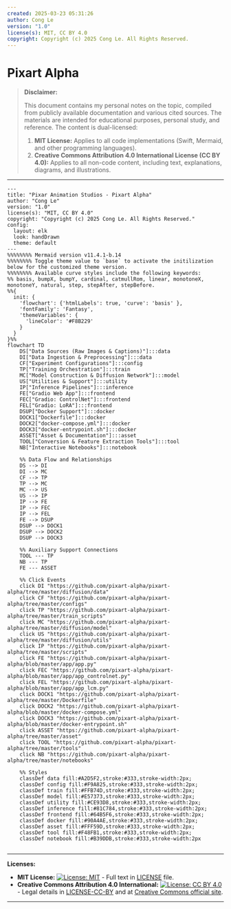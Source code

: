 ```yaml
---
created: 2025-03-23 05:31:26
author: Cong Le
version: "1.0"
license(s): MIT, CC BY 4.0
copyright: Copyright (c) 2025 Cong Le. All Rights Reserved.
---
```




# Pixart Alpha
> **Disclaimer:**
>
> This document contains my personal notes on the topic,
> compiled from publicly available documentation and various cited sources.
> The materials are intended for educational purposes, personal study, and reference.
> The content is dual-licensed:
> 1. **MIT License:** Applies to all code implementations (Swift, Mermaid, and other programming languages).
> 2. **Creative Commons Attribution 4.0 International License (CC BY 4.0):** Applies to all non-code content, including text, explanations, diagrams, and illustrations.
---



```mermaid
---
title: "Pixar Animation Studios - Pixart Alpha"
author: "Cong Le"
version: "1.0"
license(s): "MIT, CC BY 4.0"
copyright: "Copyright (c) 2025 Cong Le. All Rights Reserved."
config:
  layout: elk
  look: handDrawn
  theme: default
---
%%%%%%%% Mermaid version v11.4.1-b.14
%%%%%%%% Toggle theme value to `base` to activate the initilization below for the customized theme version.
%%%%%%%% Available curve styles include the following keywords:
%% basis, bumpX, bumpY, cardinal, catmullRom, linear, monotoneX, monotoneY, natural, step, stepAfter, stepBefore.
%%{
  init: {
    'flowchart': {'htmlLabels': true, 'curve': 'basis' },
    'fontFamily': 'Fantasy',
    'themeVariables': {
      'lineColor': '#F8B229'
    }
  }
}%%
flowchart TD
    DS["Data Sources (Raw Images & Captions)"]:::data
    DI["Data Ingestion & Preprocessing"]:::data
    CF["Experiment Configurations"]:::config
    TP["Training Orchestration"]:::train
    MC["Model Construction & Diffusion Network"]:::model
    US["Utilities & Support"]:::utility
    IP["Inference Pipelines"]:::inference
    FE["Gradio Web App"]:::frontend
    FEC["Gradio: ControlNet"]:::frontend
    FEL["Gradio: LoRA"]:::frontend
    DSUP["Docker Support"]:::docker
    DOCK1["Dockerfile"]:::docker
    DOCK2["docker-compose.yml"]:::docker
    DOCK3["docker-entrypoint.sh"]:::docker
    ASSET["Asset & Documentation"]:::asset
    TOOL["Conversion & Feature Extraction Tools"]:::tool
    NB["Interactive Notebooks"]:::notebook

    %% Data Flow and Relationships
    DS --> DI
    DI --> MC
    CF --> TP
    TP --> MC
    MC --> US
    US --> IP
    IP --> FE
    IP --> FEC
    IP --> FEL
    FE --> DSUP
    DSUP --> DOCK1
    DSUP --> DOCK2
    DSUP --> DOCK3

    %% Auxiliary Support Connections
    TOOL --- TP
    NB --- TP
    FE --- ASSET

    %% Click Events
    click DI "https://github.com/pixart-alpha/pixart-alpha/tree/master/diffusion/data"
    click CF "https://github.com/pixart-alpha/pixart-alpha/tree/master/configs"
    click TP "https://github.com/pixart-alpha/pixart-alpha/tree/master/train_scripts"
    click MC "https://github.com/pixart-alpha/pixart-alpha/tree/master/diffusion/model"
    click US "https://github.com/pixart-alpha/pixart-alpha/tree/master/diffusion/utils"
    click IP "https://github.com/pixart-alpha/pixart-alpha/tree/master/scripts"
    click FE "https://github.com/pixart-alpha/pixart-alpha/blob/master/app/app.py"
    click FEC "https://github.com/pixart-alpha/pixart-alpha/blob/master/app/app_controlnet.py"
    click FEL "https://github.com/pixart-alpha/pixart-alpha/blob/master/app/app_lcm.py"
    click DOCK1 "https://github.com/pixart-alpha/pixart-alpha/tree/master/Dockerfile"
    click DOCK2 "https://github.com/pixart-alpha/pixart-alpha/blob/master/docker-compose.yml"
    click DOCK3 "https://github.com/pixart-alpha/pixart-alpha/blob/master/docker-entrypoint.sh"
    click ASSET "https://github.com/pixart-alpha/pixart-alpha/tree/master/asset"
    click TOOL "https://github.com/pixart-alpha/pixart-alpha/tree/master/tools"
    click NB "https://github.com/pixart-alpha/pixart-alpha/tree/master/notebooks"

    %% Styles
    classDef data fill:#A2D5F2,stroke:#333,stroke-width:2px;
    classDef config fill:#F9A825,stroke:#333,stroke-width:2px;
    classDef train fill:#FFB74D,stroke:#333,stroke-width:2px;
    classDef model fill:#E57373,stroke:#333,stroke-width:2px;
    classDef utility fill:#CE93D8,stroke:#333,stroke-width:2px;
    classDef inference fill:#81C784,stroke:#333,stroke-width:2px;
    classDef frontend fill:#64B5F6,stroke:#333,stroke-width:2px;
    classDef docker fill:#90A4AE,stroke:#333,stroke-width:2px;
    classDef asset fill:#FFF59D,stroke:#333,stroke-width:2px;
    classDef tool fill:#F48FB1,stroke:#333,stroke-width:2px;
    classDef notebook fill:#B39DDB,stroke:#333,stroke-width:2px
    
```




---
**Licenses:**

- **MIT License:**  [![License: MIT](https://img.shields.io/badge/License-MIT-yellow.svg)](LICENSE) - Full text in [LICENSE](LICENSE) file.
- **Creative Commons Attribution 4.0 International:** [![License: CC BY 4.0](https://licensebuttons.net/l/by/4.0/88x31.png)](LICENSE-CC-BY) - Legal details in [LICENSE-CC-BY](LICENSE-CC-BY) and at [Creative Commons official site](http://creativecommons.org/licenses/by/4.0/).

---